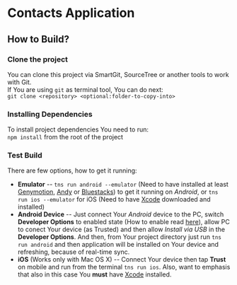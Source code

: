 # Contacts Application
## How to Build?

### Clone the project
You can clone this project via SmartGit, SourceTree or another tools to work with Git.<br>
If You are using `git` as terminal tool, You can do next:<br>
`git clone <repository> <optional:folder-to-copy-into>`


### Installing Dependencies
To install project dependencies You need to run:<br>
`npm install` from the root of the project

### Test Build
There are few options, how to get it running:
- **Emulator** -- `tns run android --emulator` (Need to have installed at least [Genymotion](https://www.genymotion.com/fun-zone/), [Andy](https://www.andyroid.net/) or [Bluestacks](https://www.bluestacks.com/download.html)) to get it running on *Android*, or `tns run ios --emulator` for iOS (Need to have [Xcode](https://developer.apple.com/download/) downloaded and installed)
- **Android Device** -- Just connect Your *Android* device to the PC, switch **Developer Options** to enabled state (How to enable read [here](https://www.androidcentral.com/how-enable-developer-settings-android-42)), allow PC to conect Your device (as Trusted) and then allow *Install via USB* in the **Developer Options**. And then, from Your project directory just run `tns run android` and then application will be installed on Your device and refreshing, because of real-time sync.
- **iOS** (Works only with Mac OS X) -- Connect Your device then tap **Trust** on mobile and run from the terminal `tns run ios`.  Also, want to emphasis that also in this case You **must** have [Xcode](https://developer.apple.com/download/) installed.